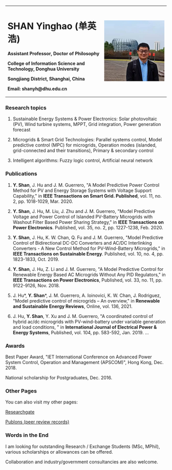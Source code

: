 
<table border="0">
  <tr>
    <td width="60%">
      <h1>SHAN Yinghao (单英浩)</h1>
      <p><b>Assistant Professor, Doctor of Philosophy</b></p>
      <p><b>College of Information Science and Technology, Donghua University</b></p>
      <p><b>Songjiang District, Shanghai, China</b></p>
      <p><b>Email: shanyh@dhu.edu.cn</b></p>
    </td>
    <td width="40%">
      <img src="/me.jpg" width="100%"> 
    </td>
  </tr>
</table>

### Research topics

1) Sustainable Energy Systems & Power Electronics: Solar photovoltaic (PV), Wind turbine systems, MPPT, Grid integration, Power generation forecast

2) Microgrids & Smart Grid Technologies: Parallel systems control, Model predictive control (MPC) for microgrids, Operation modes (islanded, grid-connected and their transitions), Primary & secondary control

3) Intelligent algorithms: Fuzzy logic control, Artificial neural network

### Publications

1) **Y. Shan**, J. Hu and J. M. Guerrero, "A Model Predictive Power Control Method for PV and Energy Storage Systems with Voltage Support Capability," in **IEEE Transactions on Smart Grid. Published**, vol. 11, no. 2, pp. 1018-1029, Mar. 2020. 

2) **Y. Shan**, J. Hu, M. Liu, J. Zhu and J. M. Guerrero, "Model Predictive Voltage and Power Control of Islanded PV-Battery Microgrids with Washout Filter Based Power Sharing Strategy," in **IEEE Transactions on Power Electronics**. Published, vol. 35, no. 2, pp. 1227-1238, Feb. 2020. 

3) **Y. Shan**, J. Hu, K. W. Chan, Q. Fu and J. M. Guerrero, "Model Predictive Control of Bidirectional DC-DC Converters and AC/DC Interlinking Converters - A New Control Method for PV-Wind-Battery Microgrids," in **IEEE Transactions on Sustainable Energy**. Published, vol. 10, no. 4, pp. 1823-1833, Oct. 2019. 

4) **Y. Shan**, J. Hu, Z. Li and J. M. Guerrero, "A Model Predictive Control for Renewable Energy Based AC Microgrids Without Any PID Regulators," in **IEEE Transactions on Power Electronics**, Published, vol. 33, no. 11, pp. 9122-9126, Nov. 2018.

5) J. Hu*, **Y. Shan***, J. M. Guerrero, A. Ioinovici, K. W. Chan, J. Rodriguez, "Model predictive control of microgrids – An overview," in **Renewable and Sustainable Energy Reviews**, Online, vol. 136, 2021.

6) J. Hu, **Y. Shan**, Y. Xu and J. M. Guerrero, "A coordinated control of hybrid ac/dc microgrids with PV-wind-battery under variable generation and load conditions, " in **International Journal of Electrical Power & Energy Systems**, Published, vol. 104, pp. 583-592, Jan. 2019.
...

### Awards

Best Paper Award, "IET International Conference on Advanced Power System Control, Operation and Management (APSCOM)", Hong Kong, Dec. 2018.

National scholarship for Postgraduates, Dec. 2016.

### Other Pages

You can also visit my other pages:

[Researchgate](https://www.researchgate.net/profile/Yinghao_Shan3)

[Publons (peer review records)](https://publons.com/researcher/3014495/yinghao-shan)

### Words in the End

I am looking for outstanding Research / Exchange Students (MSc, MPhil), various scholarships or allowances can be offered. 

Collaboration and industry/government consultancies are also welcome.
